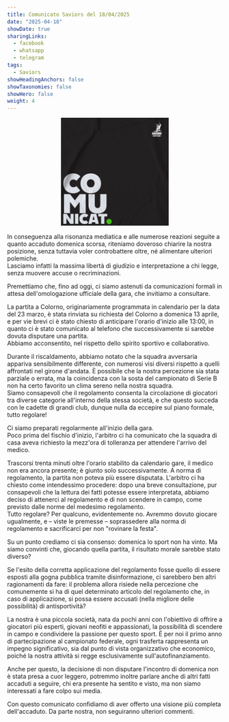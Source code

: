 ```yaml
---
title: Comunicato Saviors del 18/04/2025
date: "2025-04-18"
showDate: true
sharingLinks:
  - facebook
  - whatsapp
  - telegram
tags:
  - Saviors
showHeadingAnchors: false
showTaxonomies: false
showHero: false
weight: 4
---
```


<center><img src="featured.jpg" width="50%"></center>

In conseguenza alla risonanza mediatica e alle numerose reazioni seguite a quanto accaduto domenica scorsa, riteniamo doveroso chiarire la nostra posizione, senza tuttavia voler controbattere oltre, né alimentare ulteriori polemiche.
<br/>Lasciamo infatti la massima libertà di giudizio e interpretazione a chi legge, senza muovere accuse o recriminazioni.

Premettiamo che, fino ad oggi, ci siamo astenuti da comunicazioni formali in attesa dell'omologazione ufficiale della gara, che invitiamo a consultare.

La partita a Colorno, originariamente programmata in calendario per la data del 23 marzo, è stata rinviata su richiesta del Colorno a domenica 13 aprile, e per vie brevi ci è stato chiesto di anticipare l'orario d'inizio alle 13:00, in quanto ci è stato comunicato al telefono che successivamente si sarebbe dovuta disputare una partita.
<br/>Abbiamo acconsentito, nel rispetto dello spirito sportivo e collaborativo.

Durante il riscaldamento, abbiamo notato che la squadra avversaria appariva sensibilmente differente, con numerosi visi diversi rispetto a quelli affrontati nel girone d'andata. È possibile che la nostra percezione sia stata parziale o errata, ma la coincidenza con la sosta del campionato di Serie B non ha certo favorito un clima sereno nella nostra squadra.
<br/>Siamo consapevoli che il regolamento consenta la circolazione di giocatori tra diverse categorie all'interno della stessa società, e che questo succeda con le cadette di grandi club, dunque nulla da eccepire sul piano formale, tutto regolare!

Ci siamo preparati regolarmente all'inizio della gara.
<br/>Poco prima del fischio d'inizio, l'arbitro ci ha comunicato che la squadra di casa aveva richiesto la mezz'ora di tolleranza per attendere l'arrivo del medico.

Trascorsi trenta minuti oltre l'orario stabilito da calendario gare, il medico non era ancora presente; è giunto solo successivamente. A norma di regolamento, la partita non poteva più essere disputata. L'arbitro ci ha chiesto come intendessimo procedere: dopo una breve consultazione, pur consapevoli che la lettura dei fatti potesse essere interpretata, abbiamo deciso di attenerci al regolamento e di non scendere in campo, come previsto dalle norme del medesimo regolamento.
<br/>Tutto regolare? Per qualcuno, evidentemente no. Avremmo dovuto giocare ugualmente, e – viste le premesse – soprassedere alla norma di regolamento e sacrificarci per non "rovinare la festa".

Su un punto crediamo ci sia consenso: domenica lo sport non ha vinto. Ma siamo convinti che, giocando quella partita, il risultato morale sarebbe stato diverso?

Se l'esito della corretta applicazione del regolamento fosse quello di essere esposti alla gogna pubblica tramite disinformazione, ci sarebbero ben altri ragionamenti da fare: il problema allora risiede nella percezione che comunemente si ha di quel determinato articolo del regolamento che, in caso di applicazione, si possa essere accusati (nella migliore delle possibilità) di antisportività?

La nostra è una piccola società, nata da pochi anni con l'obiettivo di offrire a giocatori più esperti, giovani neofiti e appassionati, la possibilità di scendere in campo e condividere la passione per questo sport. É per noi il primo anno di partecipazione al campionato federale, ogni trasferta rappresenta un impegno significativo, sia dal punto di vista organizzativo che economico, poiché la nostra attività si regge esclusivamente sull'autofinanziamento.

Anche per questo, la decisione di non disputare l'incontro di domenica non è stata presa a cuor leggero, potremmo inoltre parlare anche di altri fatti accaduti a seguire, chi era presente ha sentito e visto, ma non siamo interessati a fare colpo sui media.

Con questo comunicato confidiamo di aver offerto una visione più completa dell'accaduto. Da parte nostra, non seguiranno ulteriori commenti.
